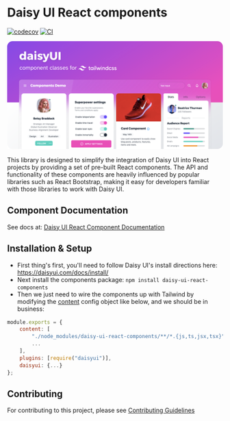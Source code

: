 # Daisy UI React components

[![codecov](https://codecov.io/gh/nenorrell/daisy-ui-react/branch/master/graph/badge.svg?token=5BVSFNKS43)](https://codecov.io/gh/nenorrell/daisy-ui-react) [![CI](https://github.com/nenorrell/daisy-ui-react/actions/workflows/ci.yml/badge.svg?branch=master)](https://github.com/nenorrell/daisy-ui-react/actions/workflows/ci.yml)

<img src="https://raw.githubusercontent.com/saadeghi/files/main/daisyui/card-3.png" />

This library is designed to simplify the integration of Daisy UI into React projects by providing a set of pre-built React components. The API and functionality of these components are heavily influenced by popular libraries such as React Bootstrap, making it easy for developers familiar with those libraries to work with Daisy UI.

## Component Documentation

See docs at: [Daisy UI React Component Documentation](https://github.com/nenorrell/daisy-ui-react/wiki)

## Installation & Setup

- First thing's first, you'll need to follow Daisy UI's install directions here: https://daisyui.com/docs/install/
- Next install the components package: `npm install daisy-ui-react-components`
- Then we just need to wire the components up with Tailwind by modifying the [content](https://tailwindcss.com/docs/content-configuration) config object like below, and we should be in business:

```javascript
module.exports = {
    content: [
        "./node_modules/daisy-ui-react-components/**/*.{js,ts,jsx,tsx}",
        ...
    ],
    plugins: [require("daisyui")],
    daisyui: {...}
};
```

## Contributing
For contributing to this project, please see [Contributing Guidelines](https://github.com/nenorrell/daisy-ui-react/blob/master/CONTRIBUTING.md)